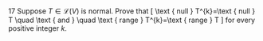 17 Suppose $T \in \mathcal{L}(V)$ is normal. Prove that
\[
\text { null } T^{k}=\text { null } T \quad \text { and } \quad \text { range } T^{k}=\text { range } T
\]
for every positive integer $k$.
